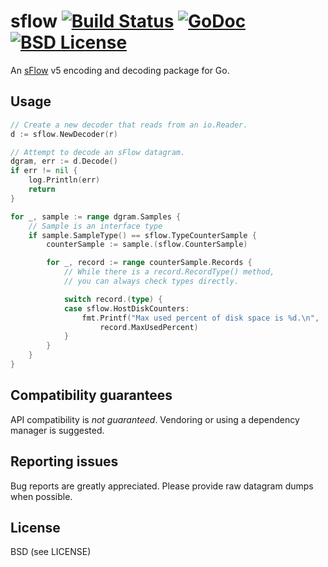 sflow [![Build Status](https://drone.io/github.com/PreetamJinka/sflow/status.png)](https://drone.io/github.com/PreetamJinka/sflow/latest) [![GoDoc](https://godoc.org/github.com/PreetamJinka/sflow?status.svg)](https://godoc.org/github.com/PreetamJinka/sflow) [![BSD License](https://img.shields.io/pypi/l/Django.svg)]()
====

An [sFlow](http://sflow.org/) v5 encoding and decoding package for Go.

Usage
---

```go
// Create a new decoder that reads from an io.Reader.
d := sflow.NewDecoder(r)

// Attempt to decode an sFlow datagram.
dgram, err := d.Decode()
if err != nil {
	log.Println(err)
	return
}

for _, sample := range dgram.Samples {
	// Sample is an interface type
	if sample.SampleType() == sflow.TypeCounterSample {
		counterSample := sample.(sflow.CounterSample)

		for _, record := range counterSample.Records {
			// While there is a record.RecordType() method,
			// you can always check types directly.

			switch record.(type) {
			case sflow.HostDiskCounters:
				fmt.Printf("Max used percent of disk space is %d.\n",
					record.MaxUsedPercent)
			}
		}
	}
}
```

Compatibility guarantees
---
API compatibility is *not guaranteed*. Vendoring or using a dependency manager is suggested.

Reporting issues
---
Bug reports are greatly appreciated. Please provide raw datagram dumps when possible.

License
---
BSD (see LICENSE)
